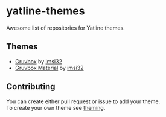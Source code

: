 # yatline-themes
Awesome list of repositories for Yatline themes.

## Themes
- [Gruvbox](https://github.com/imsi32/yatline-gruvbox.yazi) by [imsi32](https://github.com/imsi32)
- [Gruvbox Material](https://github.com/imsi32/yatline-gruvbox-material.yazi) by [imsi32](https://github.com/imsi32)

## Contributing
You can create either pull request or issue to add your theme.  
To create your own theme see [theming](https://github.com/imsi32/yatline.yazi/wiki/Theming).
